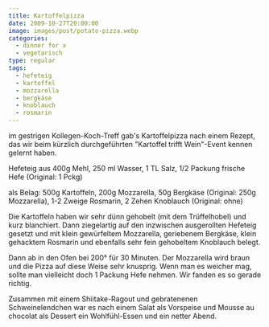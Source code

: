 ```yaml
---
title: Kartoffelpizza
date: 2009-10-27T20:00:00
image: images/post/potato-pizza.webp
categories: 
  - dinner for x
  - vegetarisch
type: regular  
tags: 
  - hefeteig
  - kartoffel
  - mozzarella
  - bergkäse
  - knoblauch
  - rosmarin
---
```


im gestrigen Kollegen-Koch-Treff gab's Kartoffelpizza nach einem Rezept, das wir beim kürzlich durchgeführten "Kartoffel trifft Wein"-Event kennen gelernt haben.

Hefeteig aus 400g Mehl, 250 ml Wasser, 1 TL Salz, 1/2 Packung frische Hefe (Original: 1 Pckg)

als Belag: 500g Kartoffeln, 200g Mozzarella, 50g Bergkäse (Original: 250g Mozzarella), 1-2 Zweige Rosmarin, 2 Zehen Knoblauch (Original: ohne)

Die Kartoffeln haben wir sehr dünn gehobelt (mit dem Trüffelhobel) und kurz blanchiert. Dann ziegelartig auf den inzwischen ausgerollten Hefeteig gesetzt und mit klein gewürfeltem Mozzarella, geriebenem Bergkäse, klein gehacktem Rosmarin und ebenfalls sehr fein gehobeltem Knoblauch belegt.

Dann ab in den Ofen bei 200° für 30 Minuten. Der Mozzarella wird braun und die Pizza auf diese Weise sehr knusprig. Wenn man es weicher mag, sollte man vielleicht doch 1 Packung Hefe nehmen. Wir fanden es so gerade richtig.

Zusammen mit einem Shiitake-Ragout und gebratenenen Schweinelendchen war es nach einem Salat als Vorspeise und Mousse au chocolat als Dessert ein Wohlfühl-Essen und ein netter Abend.
